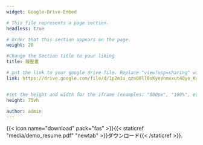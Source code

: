 ```yaml
---
widget: Google-Drive-Embed

# This file represents a page section.
headless: true

# Order that this section appears on the page.
weight: 20

#Change the Section title to your liking
title: 履歴書

# put the link to your google drive file. Replace "view?usp=sharing" with "preview".
link: https://drive.google.com/file/d/1p2m1u_qznQ0ll0sKyeVnmxxut4Qye_Kr/preview


#set the height and width for the iframe (examples: "800px", "100%", etc)
height: 75vh

author: admin
---
```


{{< icon name="download" pack="fas" >}}{{< staticref "media/demo_resume.pdf" "newtab" >}}ダウンロード{{< /staticref >}}.